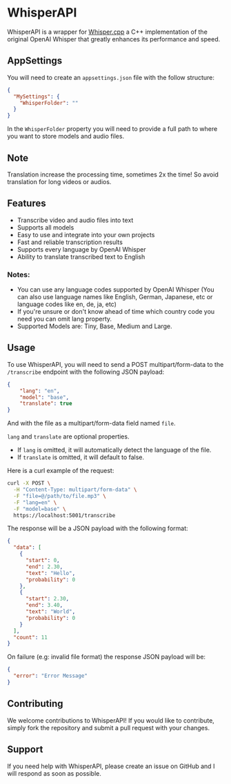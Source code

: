 # WhisperAPI

WhisperAPI is a wrapper for [Whisper.cpp](https://github.com/ggerganov/whisper.cpp) a C++ implementation of the original OpenAI Whisper that greatly enhances its performance and speed.

## AppSettings
You will need to create an `appsettings.json` file with the follow structure:
```json
{
  "MySettings": {
    "WhisperFolder": ""
  }
}
```
In the `WhisperFolder` property you will need to provide a full path to where you want to store models and audio files.

## Note
Translation increase the processing time, sometimes 2x the time! So avoid translation for long videos or audios.

## Features

- Transcribe video and audio files into text
- Supports all models
- Easy to use and integrate into your own projects
- Fast and reliable transcription results
- Supports every language by OpenAI Whisper
- Ability to translate transcribed text to English

### Notes:

- You can use any language codes supported by OpenAI Whisper (You can also use language names like English, German, Japanese, etc or language codes like en, de, ja, etc)
- If you're unsure or don't know ahead of time which country code you need you can omit lang property.
- Supported Models are: Tiny, Base, Medium and Large.

## Usage

To use WhisperAPI, you will need to send a POST multipart/form-data to the ``/transcribe`` endpoint with the following JSON payload:
```json
{
    "lang": "en",
    "model": "base",
    "translate": true 
}
```
And with the file as a multipart/form-data field named ``file``.

`lang` and `translate` are optional properties.
- If `lang` is omitted, it will automatically detect the language of the file.
- If `translate` is omitted, it will default to false.

Here is a curl example of the request:
```bash
curl -X POST \
  -H "Content-Type: multipart/form-data" \
  -F "file=@/path/to/file.mp3" \
  -F "lang=en" \
  -F "model=base" \
  https://localhost:5001/transcribe
```

The response will be a JSON payload with the following format:
```json
{
  "data": [
    {
      "start": 0,
      "end": 2.30,
      "text": "Hello",
      "probability": 0
    },
    {
      "start": 2.30,
      "end": 3.40,
      "text": "World",
      "probability": 0
    }
  ],
  "count": 11
}
```

On failure (e.g: invalid file format) the response JSON payload will be:
```json
{
  "error": "Error Message"
}
```

## Contributing

We welcome contributions to WhisperAPI! If you would like to contribute, simply fork the repository and submit a pull request with your changes.

## Support

If you need help with WhisperAPI, please create an issue on GitHub and I will respond as soon as possible.